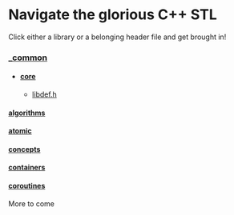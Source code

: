 # Navigate the glorious C++ STL

Click either a library or a belonging header file and get brought in!

### [_common](https://github.com/marcus-rb/free-stl/tree/master/_common)
- #### [core](https://github.com/marcus-rb/free-stl/tree/master/_common/core)
  - [libdef.h](https://github.com/marcus-rb/free-stl/blob/master/_common/core/libdef.h)

#### [algorithms](https://github.com/marcus-rb/free-stl/tree/master/algorithms)

#### [atomic](https://github.com/marcus-rb/free-stl/tree/master/atomic)

#### [concepts](https://github.com/marcus-rb/free-stl/tree/master/concepts)

#### [containers](https://github.com/marcus-rb/free-stl/tree/master/containers)

#### [coroutines](https://github.com/marcus-rb/free-stl/tree/master/coroutines)

More to come
